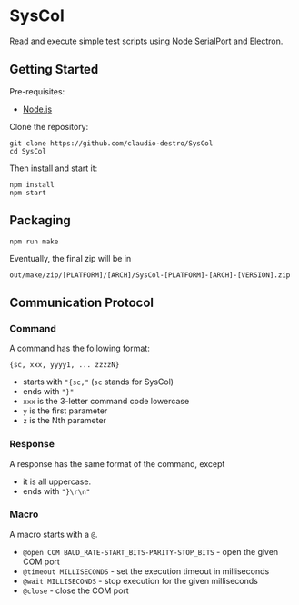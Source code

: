 # SysCol

Read and execute simple test scripts using [Node SerialPort](https://serialport.io) and [Electron](https://www.electronjs.org).

## Getting Started

Pre-requisites:

- [Node.js](https://nodejs.org/)

Clone the repository:

```shell
git clone https://github.com/claudio-destro/SysCol
cd SysCol
```

Then install and start it:

```shell
npm install
npm start
```

## Packaging

```shell
npm run make
```

Eventually, the final zip will be in

`out/make/zip/[PLATFORM]/[ARCH]/SysCol-[PLATFORM]-[ARCH]-[VERSION].zip`

## Communication Protocol

### Command

A command has the following format:

```
{sc, xxx, yyyy1, ... zzzzN}
```

- starts with `"{sc,"` (`sc` stands for SysCol)
- ends with `"}"`
- `xxx` is the 3-letter command code lowercase
- `y` is the first parameter
- `z` is the Nth parameter

### Response

A response has the same format of the command, except

- it is all uppercase.
- ends with `"}\r\n"`

### Macro

A macro starts with a `@`.

- `@open COM BAUD_RATE-START_BITS-PARITY-STOP_BITS` - open the given COM port
- `@timeout MILLISECONDS` - set the execution timeout in milliseconds
- `@wait MILLISECONDS` - stop execution for the given milliseconds
- `@close` - close the COM port
